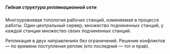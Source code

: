 ##### Гибкая структура репликационной сети
Многоуровневая топология рабочих станций, изменяемая в процессе работы. Один центральный сервер, множество подчиненных станций, у каждой станции множество своих подчиненных станций.

Репликация в двух направлениях без ограничений. Решение конфликтов — по времени поступления реплик (кто последний — тот и прав).
